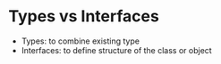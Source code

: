 # Types vs Interfaces
- Types: to combine existing type
- Interfaces: to define structure of the class or object